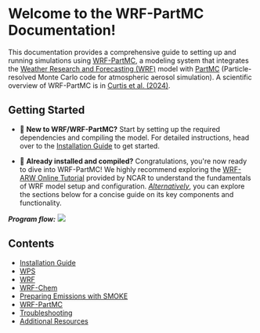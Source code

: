 # Welcome to the WRF-PartMC Documentation!

This documentation provides a comprehensive guide to setting up and running simulations using [WRF-PartMC](https://github.com/open-atmos/wrf-partmc), a modeling system that integrates the [Weather Research and Forecasting (WRF)](https://www.mmm.ucar.edu/models/wrf) model with [PartMC](https://github.com/compdyn/partmc) (Particle-resolved Monte Carlo code for atmospheric aerosol simulation). A scientific overview of WRF-PartMC is in [Curtis et al. (2024)](https://egusphere.copernicus.org/preprints/2024/egusphere-2024-825/).

## Getting Started
* 🌱 **New to WRF/WRF-PartMC?** Start by setting up the required dependencies and compiling the model. For detailed instructions, head over to the [Installation Guide](installation.md) to get started.

* 🚀 **Already installed and compiled?** Congratulations, you're now ready to dive into WRF-PartMC! We highly recommend exploring the [WRF-ARW Online Tutorial](https://www2.mmm.ucar.edu/wrf/OnLineTutorial/Introduction/index.php) provided by NCAR to understand the fundamentals of WRF model setup and configuration. <ins>*Alternatively*</ins>, you can explore the sections below for a concise guide on its key components and functionality. 

_**Program flow:**_
![](assets/img/anthro_emis.png)

## Contents
* [Installation Guide](installation.md)
* [WPS](wps.md)
* [WRF](wrf.md)
* [WRF-Chem](wrf-chem.md)
* [Preparing Emissions with SMOKE](smoke.md)
* [WRF-PartMC](wrf-partmc.md)
* [Troubleshooting](troubleshooting.md)
* [Additional Resources](resources.md)